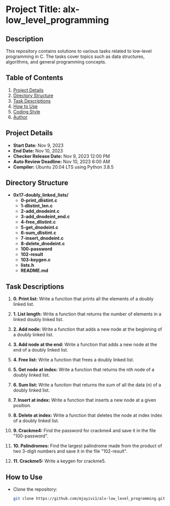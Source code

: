 # Project Title: alx-low_level_programming

## Description
This repository contains solutions to various tasks related to low-level programming in C. The tasks cover topics such as data structures, algorithms, and general programming concepts.

## Table of Contents
1. [Project Details](#project-details)
2. [Directory Structure](#directory-structure)
3. [Task Descriptions](#task-descriptions)
4. [How to Use](#how-to-use)
5. [Coding Style](#coding-style)
6. [Author](#author)

## Project Details

- **Start Date:** Nov 9, 2023
- **End Date:** Nov 10, 2023
- **Checker Release Date:** Nov 9, 2023 12:00 PM
- **Auto Review Deadline:** Nov 10, 2023 6:00 AM
- **Compiler:** Ubuntu 20.04 LTS using Python 3.8.5

## Directory Structure

- **0x17-doubly_linked_lists/**
  - **0-print_dlistint.c**
  - **1-dlistint_len.c**
  - **2-add_dnodeint.c**
  - **3-add_dnodeint_end.c**
  - **4-free_dlistint.c**
  - **5-get_dnodeint.c**
  - **6-sum_dlistint.c**
  - **7-insert_dnodeint.c**
  - **8-delete_dnodeint.c**
  - **100-password**
  - **102-result**
  - **103-keygen.c**
  - **lists.h**
  - **README.md**
  
## Task Descriptions
1. **0. Print list:** Write a function that prints all the elements of a doubly linked list.

2. **1. List length:** Write a function that returns the number of elements in a linked doubly linked list.

3. **2. Add node:** Write a function that adds a new node at the beginning of a doubly linked list.

4. **3. Add node at the end:** Write a function that adds a new node at the end of a doubly linked list.

5. **4. Free list:** Write a function that frees a doubly linked list.

6. **5. Get node at index:** Write a function that returns the nth node of a doubly linked list.

7. **6. Sum list:** Write a function that returns the sum of all the data (n) of a doubly linked list.

8. **7. Insert at index:** Write a function that inserts a new node at a given position.

9. **8. Delete at index:** Write a function that deletes the node at index index of a doubly linked list.

10. **9. Crackme4:** Find the password for crackme4 and save it in the file "100-password".

11. **10. Palindromes:** Find the largest palindrome made from the product of two 3-digit numbers and save it in the file "102-result".

12. **11. Crackme5:** Write a keygen for crackme5.

## How to Use

- Clone the repository:
  ```bash
  git clone https://github.com/mjayivi1/alx-low_level_programming.git
